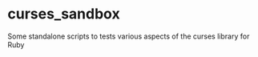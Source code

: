 curses_sandbox
==============

Some standalone scripts to tests various aspects of the curses library for Ruby